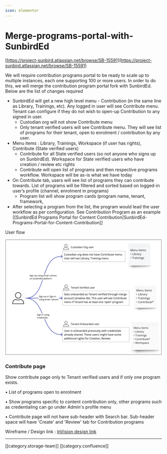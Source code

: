 ```yaml
---
icon: elementor
---
```


# Merge-programs-portal-with-SunbirdEd

[https://project-sunbird.atlassian.net/browse/SB-15591](https://project-sunbird.atlassian.net/browse/SB-15591)

We will require contribution programs portal to be ready to scale up to multiple instances, each one supporting 100 or more users. In order to do this, we will merge the contribution program portal fork with SunbirdEd. Below are the list of changes required

* SunbirdEd will get a new high level menu - Contribution (in the same line as Library, Trainings, etc). Any logged in user will see Contribute menu. Tenant can configure if they do not wish to open-up Contribution to any signed in user.
  * Custodian org will not show Contribute menu
  * Only tenant verified users will see Contribute menu. They will see list of programs for their tenant, open to enrolment / contribution by any user.
* Menu items : Library, Trainings, Workspace (if user has rights), Contribute (State verified users)
  * Contribute for all State verified users (so not anyone who signs up on SunbirdEd). Workspace for State verified users who have creation / review etc rights
  * Contribute will open list of programs and then respective programs workflow. Workspace will be as-is what we have today
* On Contribute tab, users will see list of programs they can contribute towards. List of programs will be filtered and sorted based on logged-in user’s profile (channel, enrolment in programs)
  * Program list will show program cards (program name, tenant, framework,
* After selecting a program from the list, the program would lead the user workflow as per configuration. See Contribution Program as an example \[\[SunbirdEd Programs Portal for Content Contribution|SunbirdEd-Programs-Portal-for-Content-Contribution]]

User flow

![](../../../.gitbook/assets/image-20191121-101059.png)

### Contribute page

Show contribute page only to Tenant verified users and if only one program exists.

• List of programs open to enrolment

• Show programs specific to content contribution only, other programs such as credentialing can go under Admin's profile menu

• Contribute page will not have sub-header with Search bar. Sub-header space will have 'Create' and 'Review' tab for Contribution programs

Wireframe / Design link : [InVision design link](https://invis.io/ZMU48UESHCF)

***

\[\[category.storage-team]] \[\[category.confluence]]
